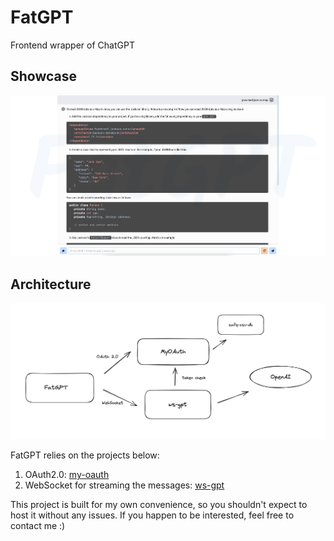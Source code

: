 # FatGPT

Frontend wrapper of ChatGPT

## Showcase

![preview](./img/preview.png)

## Architecture

![structure](./img/structure.png)

FatGPT relies on the projects below:

1. OAuth2.0: [my-oauth](https://github.com/zenpk/my-oauth)
2. WebSocket for streaming the messages: [ws-gpt](https://github.com/zenpk/ws-gpt)

This project is built for my own convenience, so you shouldn't expect to host it without any issues. If you happen to be
interested, feel free to contact me :)
